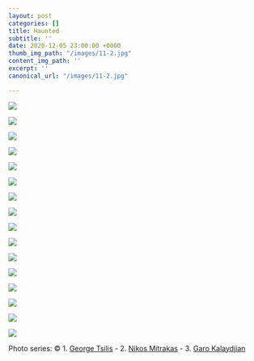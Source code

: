 ```yaml
---
layout: post
categories: []
title: Haunted
subtitle: ''
date: 2020-12-05 23:00:00 +0000
thumb_img_path: "/images/11-2.jpg"
content_img_path: ''
excerpt: ''
canonical_url: "/images/11-2.jpg"

---
```

![](/images/bwok-2.jpg)

![](/images/01-2.jpg)

![](/images/02-5.jpg)

![](/images/03-4.jpg)

![](/images/04-4.jpg)

![](/images/05-2.jpg)

![](/images/06-3.jpg)

![](/images/07-3.jpg)

![](/images/08-3.jpg)

![](/images/09-1.jpg)

![](/images/10-4.jpg)

![](/images/11-2.jpg)

![](/images/12-1.jpg)

![](/images/13-1.jpg)

![](/images/14-1.jpg)

![](/images/15-2.jpg)

Photo series: © 1. <a href="https://www.facebook.com/tsilis.george" target="blank">George Tsilis</a> - 2.  <a href="https://www.facebook.com/nikos.mitrakas" target="blank">Nikos Mitrakas</a> - 3. <a href="https://www.facebook.com/gargaro65" target="blank">Garo Kalaydjian</a>